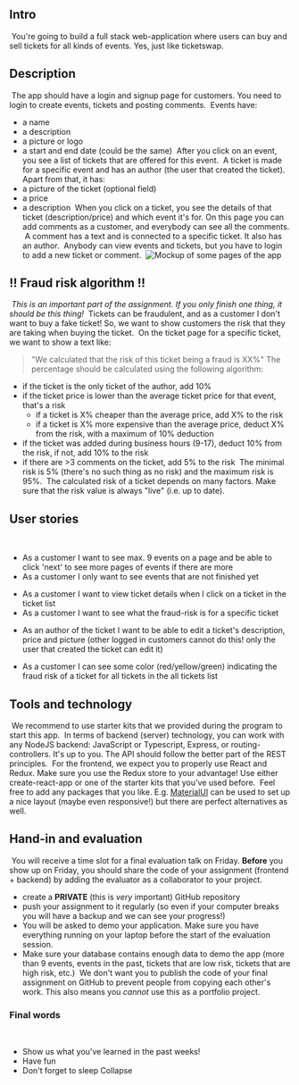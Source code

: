 ## Intro
​
You're going to build a full stack web-application where users can buy and sell tickets for all kinds of events. Yes, just like ticketswap.
​
## Description
​
The app should have a login and signup page for customers. You need to login to create events, tickets and posting comments. 
​
Events have:
​
* a name
* a description
* a picture or logo
* a start and end date (could be the same)
​
After you click on an event, you see a list of tickets that are offered for this event.
​
A ticket is made for a specific event and has an author (the user that created the ticket). Apart from that, it has:
​
* a picture of the ticket (optional field)
* a price
* a description
​
When you click on a ticket, you see the details of that ticket (description/price) and which event it's for. On this page you can add comments as a customer, and everybody can see all the comments.
​
A comment has a text and is connected to a specific ticket. It also has an author. 
​
Anybody can view events and tickets, but you have to login to add a new ticket or comment. 
​
![Mockup of some pages of the app](https://cd.sseu.re/final-assignment-mockup.png)
​
## !! Fraud risk algorithm !!
​
_This is an important part of the assignment. If you only finish one thing, it should be this thing!_
​
Tickets can be fraudulent, and as a customer I don't want to buy a fake ticket! So, we want to show customers the risk that they are taking when buying the ticket. 
​
On the ticket page for a specific ticket, we want to show a text like:
​
> "We calculated that the risk of this ticket being a fraud is XX%"
​
The percentage should be calculated using the following algorithm:
​
* if the ticket is the only ticket of the author, add 10%
* if the ticket price is lower than the average ticket price for that event, that's a risk
	* if a ticket is X% cheaper than the average price, add X% to the risk 
	* if a ticket is X% more expensive than the average price, deduct X% from the risk, with a maximum of 10% deduction
* if the ticket was added during business hours (9-17), deduct 10% from the risk, if not, add 10% to the risk
* if there are >3 comments on the ticket, add 5% to the risk
​
The minimal risk is 5% (there's no such thing as no risk) and the maximum risk is 95%.
​
The calculated risk of a ticket depends on many factors. Make sure that the risk value is always "live" (i.e. up to date).
​
## User stories
​
* As a customer I want to see max. 9 events on a page and be able to click 'next' to see more pages of events if there are more
* As a customer I only want to see events that are not finished yet
<!-- * As a customer I want to view a list of tickets when I click on an event -->
* As a customer I want to view ticket details when I click on a ticket in the ticket list
* As a customer I want to see what the fraud-risk is for a specific ticket
<!-- * As a customer I want to be able to login, or sign up if I don't have an account yet -->
<!-- * As a logged in customer I want to add a ticket (for a specific event) that shows up on the event page with a title, picture, price and description -->
* As an author of the ticket I want to be able to edit a ticket's description, price and picture (other logged in customers cannot do this! only the user that created the ticket can edit it)
<!-- * As a logged in customer I want to be able to create events with a name, picture (logo), date and description -->
* As a customer I can see some color (red/yellow/green) indicating the fraud risk of a ticket for all tickets in the all tickets list
​
## Tools and technology
​
We recommend to use starter kits that we provided during the program to start this app.
​
In terms of backend (server) technology, you can work with any NodeJS backend: JavaScript or Typescript, Express, or routing-controllers. It's up to you. The API should follow the better part of the REST principles. 
​
For the frontend, we expect you to properly use React and Redux. Make sure you use the Redux store to your advantage! Use either create-react-app or one of the starter kits that you've used before. 
​
Feel free to add any packages that you like. E.g. [MaterialUI](https://material-ui.com) can be used to set up a nice layout (maybe even responsive!) but there are perfect alternatives as well.
​
## Hand-in and evaluation
​
You will receive a time slot for a final evaluation talk on Friday. **Before** you show up on Friday, you should share the code of your assignment (frontend + backend) by adding the evaluator as a collaborator to your project.
​
* create a **PRIVATE** (this is _very_ important) GitHub repository
* push your assignment to it regularly (so even if your computer breaks you will have a backup and we can see your progress!)
* You will be asked to demo your application. Make sure you have everything running on your laptop before the start of the evaluation session.
* Make sure your database contains enough data to demo the app (more than 9 events, events in the past, tickets that are low risk, tickets that are high risk, etc.)
​
We don't want you to publish the code of your final assignment on GitHub to prevent people from copying each other's work. This also means you _cannot_ use this as a portfolio project.
​
### Final words
​
* Show us what you've learned in the past weeks!
* Have fun
* Don't forget to sleep
Collapse



